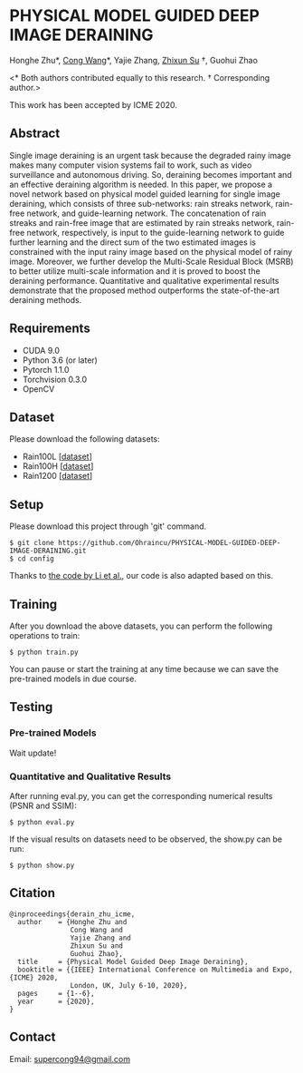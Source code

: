 # PHYSICAL MODEL GUIDED DEEP IMAGE DERAINING

Honghe Zhu\*, [Cong Wang](https://supercong94.wixsite.com/supercong94)\*, Yajie Zhang, [Zhixun Su](http://faculty.dlut.edu.cn/ZhixunSu/zh_CN/index/759047/list/index.htm) †, Guohui Zhao 

<\* Both authors contributed equally to this research. † Corresponding author.>

This work has been accepted by ICME 2020.

## Abstract
Single image deraining is an urgent task because the degraded rainy image makes many computer vision systems fail to work, such as video surveillance and autonomous driving. So, deraining becomes important and an effective deraining algorithm is needed. In this paper, we propose a novel network based on physical model guided learning for single image deraining, which consists of three sub-networks: rain streaks network, rain-free network, and guide-learning network. The concatenation of rain streaks and rain-free image that are estimated by rain streaks network, rain-free network, respectively, is input to the guide-learning network to guide further learning and the direct sum of the two estimated images is constrained with the input rainy image based on the physical model of rainy image. Moreover, we further develop the Multi-Scale Residual Block (MSRB) to better utilize multi-scale information and it is proved to boost the deraining performance. Quantitative and qualitative experimental results demonstrate that the proposed method outperforms the state-of-the-art deraining methods.

## Requirements
- CUDA 9.0
- Python 3.6 (or later)
- Pytorch 1.1.0
- Torchvision 0.3.0
- OpenCV

## Dataset
Please download the following datasets:

* Rain100L [[dataset](http://www.icst.pku.edu.cn/struct/Projects/joint_rain_removal.html)]
* Rain100H [[dataset](http://www.icst.pku.edu.cn/struct/Projects/joint_rain_removal.html)]
* Rain1200 [[dataset](https://github.com/hezhangsprinter/DID-MDN)]

## Setup
Please download this project through 'git' command.
```
$ git clone https://github.com/Ohraincu/PHYSICAL-MODEL-GUIDED-DEEP-IMAGE-DERAINING.git
$ cd config
```

Thanks to [the code by Li et al.](https://xialipku.github.io/RESCAN/), our code is also adapted based on this.

## Training
After you download the above datasets, you can perform the following operations to train:
```
$ python train.py
```  
You can pause or start the training at any time because we can save the pre-trained models in due course.

## Testing
### Pre-trained Models
Wait update!

### Quantitative and Qualitative Results
After running eval.py, you can get the corresponding numerical results (PSNR and SSIM):
```
$ python eval.py
``` 
If the visual results on datasets need to be observed, the show.py can be run:
```
$ python show.py
``` 

## Citation
```
@inproceedings{derain_zhu_icme,
  author    = {Honghe Zhu and
               Cong Wang and
               Yajie Zhang and
               Zhixun Su and
               Guohui Zhao},
  title     = {Physical Model Guided Deep Image Deraining},
  booktitle = {{IEEE} International Conference on Multimedia and Expo, {ICME} 2020,
               London, UK, July 6-10, 2020},
  pages     = {1--6},
  year      = {2020},
}
```

## Contact

Email: supercong94@gmail.com

